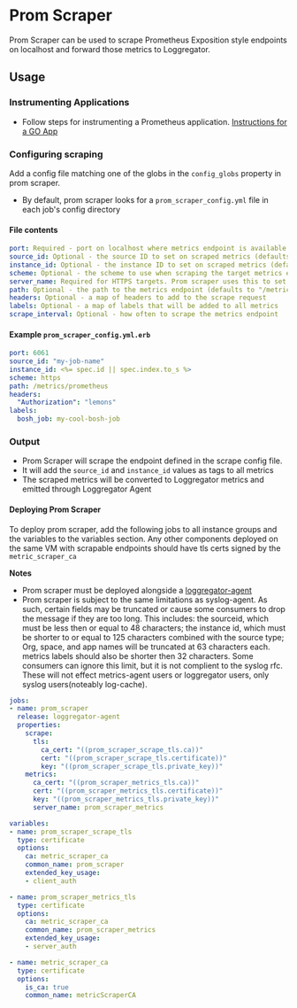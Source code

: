 # Prom Scraper

Prom Scraper can be used to scrape Prometheus Exposition style endpoints on localhost and forward those metrics to Loggregator.

## Usage

### Instrumenting Applications
- Follow steps for instrumenting a Prometheus application. 
[Instructions for a GO App][instrumenting-go-app]

### Configuring scraping
Add a config file matching one of the globs in the `config_globs` property in prom scraper.
  - By default, prom scraper looks for a `prom_scraper_config.yml` file in each job's config directory
  
#### File contents
```yaml
port: Required - port on localhost where metrics endpoint is available
source_id: Optional - the source ID to set on scraped metrics (defaults to infra_job_name) 
instance_id: Optional - the instance ID to set on scraped metrics (defaults to "")
scheme: Optional - the scheme to use when scraping the target metrics endpoint. Either "http" or "https" (defaults to "http")
server_name: Required for HTTPS targets. Prom scraper uses this to set the server name for cert verification despite using localhost to resolve the request.
path: Optional - the path to the metrics endpoint (defaults to "/metrics")
headers: Optional - a map of headers to add to the scrape request
labels: Optional - a map of labels that will be added to all metrics
scrape_interval: Optional - how often to scrape the metrics endpoint
```

#### Example `prom_scraper_config.yml.erb`
```yaml
port: 6061
source_id: "my-job-name"
instance_id: <%= spec.id || spec.index.to_s %>
scheme: https
path: /metrics/prometheus
headers:
  "Authorization": "lemons" 
labels:
  bosh_job: my-cool-bosh-job
```

### Output
- Prom Scraper will scrape the endpoint defined in the scrape config file.
- It will add the `source_id` and `instance_id` values as tags to all metrics
- The scraped metrics will be converted to Loggregator metrics and emitted through Loggregator Agent

#### Deploying Prom Scraper

To deploy prom scraper, add the following jobs to all instance groups and the variables to the variables section.
Any other components deployed on the same VM with scrapable endpoints should have tls certs signed by the `metric_scraper_ca`

**Notes**
- Prom scraper must be deployed alongside a [loggregator-agent](loggregator-agent.md)
- Prom scraper is subject to the same limitations as syslog-agent. As such, certain fields may be truncated
  or cause some consumers to drop the message if they are too long. This includes: the sourceid, which must be less then or equal to 48 characters;
  the instance id, which must be shorter to or equal to 125 characters combined with the source type; Org, space, and app names will be truncated at 63 characters each.
  metrics labels should also be shorter then 32 characters. Some consumers can ignore this limit, but it is not complient to the syslog rfc. These will not effect metrics-agent users
  or loggregator users, only syslog users(noteably log-cache).

```yaml
jobs:
- name: prom_scraper
  release: loggregator-agent
  properties:
    scrape:
      tls:
        ca_cert: "((prom_scraper_scrape_tls.ca))"
        cert: "((prom_scraper_scrape_tls.certificate))"
        key: "((prom_scraper_scrape_tls.private_key))"
    metrics:
      ca_cert: "((prom_scraper_metrics_tls.ca))"
      cert: "((prom_scraper_metrics_tls.certificate))"
      key: "((prom_scraper_metrics_tls.private_key))"
      server_name: prom_scraper_metrics

variables:
- name: prom_scraper_scrape_tls
  type: certificate
  options:
    ca: metric_scraper_ca
    common_name: prom_scraper
    extended_key_usage:
    - client_auth

- name: prom_scraper_metrics_tls
  type: certificate
  options:
    ca: metric_scraper_ca
    common_name: prom_scraper_metrics
    extended_key_usage:
    - server_auth

- name: metric_scraper_ca
  type: certificate
  options:
    is_ca: true
    common_name: metricScraperCA
```

[instrumenting-go-app]: https://prometheus.io/docs/guides/go-application/
[loggregator-agent]:    docs/loggregator-agent.md
